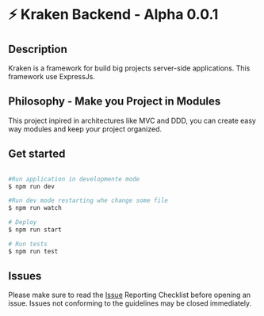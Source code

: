 # ⚡️ Kraken Backend - Alpha 0.0.1

## Description

Kraken is a framework for build big projects server-side applications. This framework use ExpressJs.

## Philosophy - Make you Project in Modules

This project inpired in architectures like MVC and DDD, you can create easy way modules and keep your project organized.

## Get started

``` bash

#Run application in developmente mode
$ npm run dev

#Run dev mode restarting whe change some file
$ npm run watch

# Deploy
$ npm run start

# Run tests
$ npm run test
```

## Issues

Please make sure to read the [Issue](https://github.com/julioacontreras/kraken/issues)  Reporting Checklist before opening an issue. Issues not conforming to the guidelines may be closed immediately.
